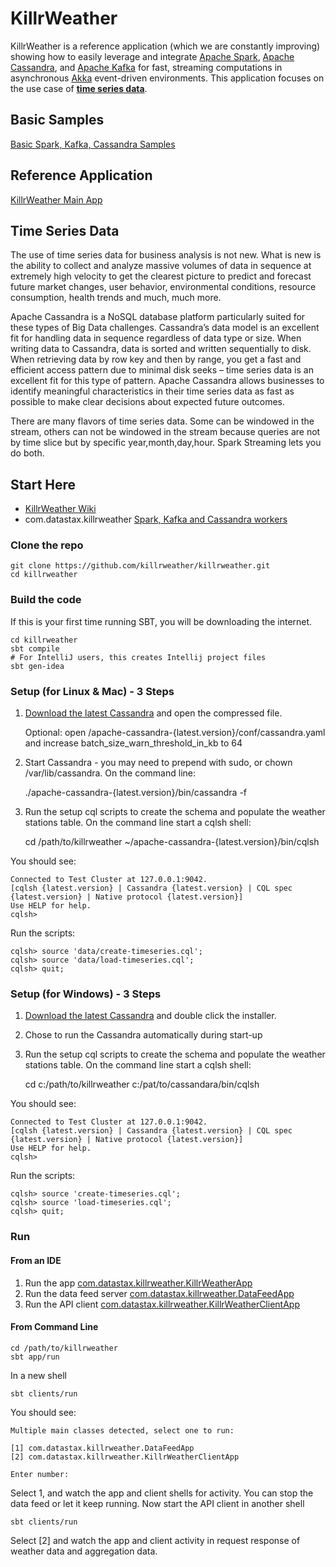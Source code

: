 # KillrWeather

KillrWeather is a reference application (which we are constantly improving) showing how to easily leverage and integrate [Apache Spark](http://spark.apache.org),
[Apache Cassandra](http://cassandra.apache.org), and [Apache Kafka](http://kafka.apache.org) for fast, streaming computations in asynchronous [Akka](http://akka.io) event-driven environments. This application focuses on the use case of  **[time series data](https://github.com/killrweather/killrweather/wiki/4.-Time-Series-Data-Model)**.  
  
## Basic Samples
[Basic Spark, Kafka, Cassandra Samples](https://github.com/killrweather/killrweather/tree/master/killrweather-examples/src/main/scala/com/datastax/killrweather)

## Reference Application 
[KillrWeather Main App](https://github.com/killrweather/killrweather/tree/master/killrweather-app/src/main/scala/com/datastax/killrweather)

## Time Series Data 
The use of time series data for business analysis is not new. What is new is the ability to collect and analyze massive volumes of data in sequence at extremely high velocity to get the clearest picture to predict and forecast future market changes, user behavior, environmental conditions, resource consumption, health trends and much, much more.

Apache Cassandra is a NoSQL database platform particularly suited for these types of Big Data challenges. Cassandra’s data model is an excellent fit for handling data in sequence regardless of data type or size. When writing data to Cassandra, data is sorted and written sequentially to disk. When retrieving data by row key and then by range, you get a fast and efficient access pattern due to minimal disk seeks – time series data is an excellent fit for this type of pattern. Apache Cassandra allows businesses to identify meaningful characteristics in their time series data as fast as possible to make clear decisions about expected future outcomes.

There are many flavors of time series data. Some can be windowed in the stream, others can not be windowed in the stream because queries are not by time slice but by specific year,month,day,hour. Spark Streaming lets you do both.

## Start Here
* [KillrWeather Wiki](https://github.com/killrweather/killrweather/wiki) 
* com.datastax.killrweather [Spark, Kafka and Cassandra workers](http://github.com/killrweather/killrweather/tree/master/killrweather-app/src/it/scala/com/datastax/killrweather)

### Clone the repo

    git clone https://github.com/killrweather/killrweather.git
    cd killrweather


### Build the code 
If this is your first time running SBT, you will be downloading the internet.

    cd killrweather
    sbt compile
    # For IntelliJ users, this creates Intellij project files
    sbt gen-idea

### Setup (for Linux & Mac) - 3 Steps
1. [Download the latest Cassandra](http://cassandra.apache.org/download/) and open the compressed file.


    Optional: open /apache-cassandra-{latest.version}/conf/cassandra.yaml and increase batch_size_warn_threshold_in_kb to 64

2. Start Cassandra - you may need to prepend with sudo, or chown /var/lib/cassandra. On the command line:


    ./apache-cassandra-{latest.version}/bin/cassandra -f

3. Run the setup cql scripts to create the schema and populate the weather stations table.
On the command line start a cqlsh shell:


    cd /path/to/killrweather
    ~/apache-cassandra-{latest.version}/bin/cqlsh

You should see:

    Connected to Test Cluster at 127.0.0.1:9042.
    [cqlsh {latest.version} | Cassandra {latest.version} | CQL spec {latest.version} | Native protocol {latest.version}]
    Use HELP for help.
    cqlsh>

Run the scripts:

    cqlsh> source 'data/create-timeseries.cql';
    cqlsh> source 'data/load-timeseries.cql';
    cqlsh> quit;

### Setup (for Windows) - 3 Steps
1. [Download the latest Cassandra](http://www.planetcassandra.org/cassandra) and double click the installer.

2. Chose to run the Cassandra automatically during start-up

3. Run the setup cql scripts to create the schema and populate the weather stations table.
On the command line start a cqlsh shell:


    cd c:/path/to/killrweather c:/pat/to/cassandara/bin/cqlsh

You should see:

    Connected to Test Cluster at 127.0.0.1:9042.
    [cqlsh {latest.version} | Cassandra {latest.version} | CQL spec {latest.version} | Native protocol {latest.version}]
    Use HELP for help.
    cqlsh>

Run the scripts:

    cqlsh> source 'create-timeseries.cql';
    cqlsh> source 'load-timeseries.cql';
    cqlsh> quit;
 
### Run 
#### From an IDE
1. Run the app [com.datastax.killrweather.KillrWeatherApp](https://github.com/killrweather/killrweather/blob/master/killrweather-app/src/main/scala/com/datastax/killrweather/KillrWeatherApp.scala)
2. Run the data feed server [com.datastax.killrweather.DataFeedApp](https://github.com/killrweather/killrweather/blob/master/killrweather-clients/src/main/scala/com/datastax/killrweather/DataFeedApp.scala)
3. Run the API client [com.datastax.killrweather.KillrWeatherClientApp](https://github.com/killrweather/killrweather/blob/master/killrweather-clients/src/main/scala/com/datastax/killrweather/KillrWeatherClientApp.scala)


#### From Command Line

    cd /path/to/killrweather
    sbt app/run
    
In a new shell

    sbt clients/run

You should see:

    Multiple main classes detected, select one to run:

    [1] com.datastax.killrweather.DataFeedApp
    [2] com.datastax.killrweather.KillrWeatherClientApp

    Enter number: 


Select 1, and watch the app and client shells for activity. You can stop the data feed or let it keep running.
Now start the API client in another shell

    sbt clients/run
    
Select [2] and watch the app and client activity in request response of weather data and aggregation data.

